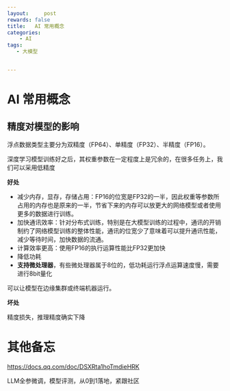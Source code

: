 ```yaml
---
layout:     post
rewards: false
title:   AI 常用概念
categories:
    - AI
tags:
   - 大模型


---
```




# AI 常用概念

## 精度对模型的影响

浮点数据类型主要分为双精度（FP64）、单精度（FP32）、半精度（FP16）。

深度学习模型训练好之后，其权重参数在一定程度上是冗余的，在很多任务上，我们可以采用低精度

**好处**

- 减少内存，显存，存储占用：FP16的位宽是FP32的一半，因此权重等参数所占用的内存也是原来的一半，节省下来的内存可以放更大的网络模型或者使用更多的数据进行训练。
- 加快通讯效率：针对分布式训练，特别是在大模型训练的过程中，通讯的开销制约了网络模型训练的整体性能，通讯的位宽少了意味着可以提升通讯性能，减少等待时间，加快数据的流通。
- 计算效率更高：使用FP16的执行运算性能比FP32更加快
- 降低功耗
- **支持微处理器**，有些微处理器属于8位的，低功耗运行浮点运算速度慢，需要进行8bit量化

可以让模型在边缘集群或终端机器运行。

**坏处**

精度损失，推理精度确实下降





# 其他备忘

https://docs.qq.com/doc/DSXRta1hoTmdieHRK

LLM全参微调，模型评测，从0到1落地，紧跟社区